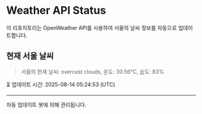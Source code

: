 
# Weather API Status

이 리포지토리는 OpenWeather API를 사용하여 서울의 날씨 정보를 자동으로 업데이트합니다.

## 현재 서울 날씨
> 서울의 현재 날씨: overcast clouds, 온도: 30.56°C, 습도: 83%

⏳ 업데이트 시간: 2025-08-14 05:24:53 (UTC)

---
자동 업데이트 봇에 의해 관리됩니다.
